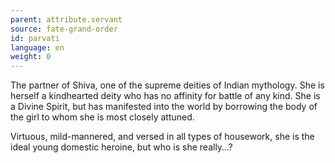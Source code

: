 ```yaml
---
parent: attribute.servant
source: fate-grand-order
id: parvati
language: en
weight: 0
---
```


The partner of Shiva, one of the supreme deities of Indian mythology.
She is herself a kindhearted deity who has no affinity for battle of any kind.
She is a Divine Spirit, but has manifested into the world by borrowing the body of the girl to whom she is most closely attuned.

Virtuous, mild-mannered, and versed in all types of housework, she is the ideal young domestic heroine, but who is she really…?
